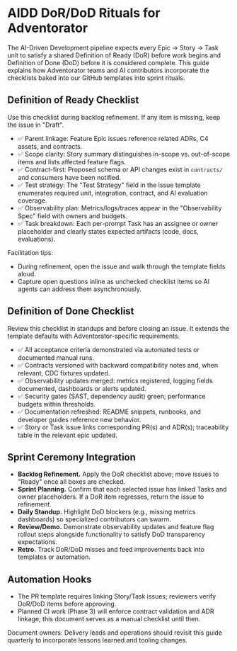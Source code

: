 # AIDD DoR/DoD Rituals for Adventorator

The AI-Driven Development pipeline expects every Epic → Story → Task unit to satisfy a shared Definition of Ready (DoR) before work begins and Definition of Done (DoD) before it is considered complete. This guide explains how Adventorator teams and AI contributors incorporate the checklists baked into our GitHub templates into sprint rituals.

## Definition of Ready Checklist

Use this checklist during backlog refinement. If any item is missing, keep the issue in "Draft".

- ✅ Parent linkage: Feature Epic issues reference related ADRs, C4 assets, and contracts.
- ✅ Scope clarity: Story summary distinguishes in-scope vs. out-of-scope items and lists affected feature flags.
- ✅ Contract-first: Proposed schema or API changes exist in `contracts/` and consumers have been notified.
- ✅ Test strategy: The "Test Strategy" field in the issue template enumerates required unit, integration, contract, and AI evaluation coverage.
- ✅ Observability plan: Metrics/logs/traces appear in the "Observability Spec" field with owners and budgets.
- ✅ Task breakdown: Each per-prompt Task has an assignee or owner placeholder and clearly states expected artifacts (code, docs, evaluations).

Facilitation tips:
- During refinement, open the issue and walk through the template fields aloud.
- Capture open questions inline as unchecked checklist items so AI agents can address them asynchronously.

## Definition of Done Checklist

Review this checklist in standups and before closing an issue. It extends the template defaults with Adventorator-specific requirements.

- ✅ All acceptance criteria demonstrated via automated tests or documented manual runs.
- ✅ Contracts versioned with backward compatibility notes and, when relevant, CDC fixtures updated.
- ✅ Observability updates merged: metrics registered, logging fields documented, dashboards or alerts updated.
- ✅ Security gates (SAST, dependency audit) green; performance budgets within thresholds.
- ✅ Documentation refreshed: README snippets, runbooks, and developer guides reference new behavior.
- ✅ Story or Task issue links corresponding PR(s) and ADR(s); traceability table in the relevant epic updated.

## Sprint Ceremony Integration

- **Backlog Refinement.** Apply the DoR checklist above; move issues to "Ready" once all boxes are checked.
- **Sprint Planning.** Confirm that each selected issue has linked Tasks and owner placeholders. If a DoR item regresses, return the issue to refinement.
- **Daily Standup.** Highlight DoD blockers (e.g., missing metrics dashboards) so specialized contributors can swarm.
- **Review/Demo.** Demonstrate observability updates and feature flag rollout steps alongside functionality to satisfy DoD transparency expectations.
- **Retro.** Track DoR/DoD misses and feed improvements back into templates or automation.

## Automation Hooks

- The PR template requires linking Story/Task issues; reviewers verify DoR/DoD items before approving.
- Planned CI work (Phase 3) will enforce contract validation and ADR linkage; this document serves as a manual checklist until then.

Document owners: Delivery leads and operations should revisit this guide quarterly to incorporate lessons learned and tooling changes.
